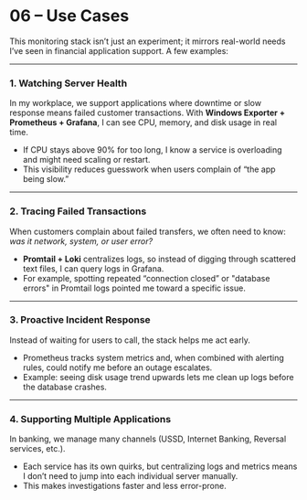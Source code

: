# 06 – Use Cases

This monitoring stack isn’t just an experiment; it mirrors real-world needs I’ve seen in financial application support. A few examples:

---

### 1. Watching Server Health
In my workplace, we support applications where downtime or slow response means failed customer transactions. With **Windows Exporter + Prometheus + Grafana**, I can see CPU, memory, and disk usage in real time.  
- If CPU stays above 90% for too long, I know a service is overloading and might need scaling or restart.  
- This visibility reduces guesswork when users complain of “the app being slow.”

---

### 2. Tracing Failed Transactions
When customers complain about failed transfers, we often need to know: *was it network, system, or user error?*  
- **Promtail + Loki** centralizes logs, so instead of digging through scattered text files, I can query logs in Grafana.  
- For example, spotting repeated “connection closed” or "database errors" in Promtail logs pointed me toward a specific issue.  

---

### 3. Proactive Incident Response
Instead of waiting for users to call, the stack helps me act early.  
- Prometheus tracks system metrics and, when combined with alerting rules, could notify me before an outage escalates.  
- Example: seeing disk usage trend upwards lets me clean up logs before the database crashes.  

---

### 4. Supporting Multiple Applications
In banking, we manage many channels (USSD, Internet Banking, Reversal services, etc.).  
- Each service has its own quirks, but centralizing logs and metrics means I don’t need to jump into each individual server manually.  
- This makes investigations faster and less error-prone.
